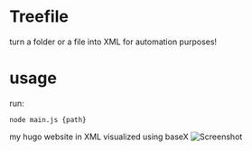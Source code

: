 # Treefile
turn a folder or a file into XML for automation purposes!


# usage 
run:
```
node main.js {path}
```

my hugo website in XML visualized using baseX
![Screenshot](https://user-images.githubusercontent.com/130119364/236635453-60f53a6b-1313-476e-b724-5cdaccedf9b1.png)

